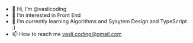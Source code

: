 - 👋 Hi, I’m @vaslicoding
- 👀 I’m interested in Front End
- 🌱 I’m currently learning Algorithms and Sysytem Design and TypeScript :)
- 📫 How to reach me vasli.coding@gmail.com

<!---
vaslicoding/vaslicoding is a ✨ special ✨ repository because its `README.md` (this file) appears on your GitHub profile.
You can click the Preview link to take a look at your changes.
--->
